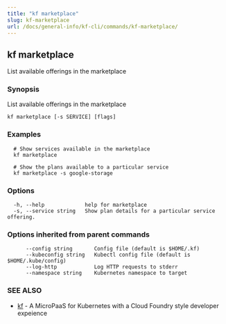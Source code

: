 ```yaml
---
title: "kf marketplace"
slug: kf-marketplace
url: /docs/general-info/kf-cli/commands/kf-marketplace/
---
```

## kf marketplace

List available offerings in the marketplace

### Synopsis

List available offerings in the marketplace

```
kf marketplace [-s SERVICE] [flags]
```

### Examples

```
  # Show services available in the marketplace
  kf marketplace
  
  # Show the plans available to a particular service
  kf marketplace -s google-storage
```

### Options

```
  -h, --help             help for marketplace
  -s, --service string   Show plan details for a particular service offering.
```

### Options inherited from parent commands

```
      --config string       Config file (default is $HOME/.kf)
      --kubeconfig string   Kubectl config file (default is $HOME/.kube/config)
      --log-http            Log HTTP requests to stderr
      --namespace string    Kubernetes namespace to target
```

### SEE ALSO

* [kf](/docs/general-info/kf-cli/commands/kf/)	 - A MicroPaaS for Kubernetes with a Cloud Foundry style developer expeience

